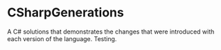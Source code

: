 # CSharpGenerations
A C# solutions that demonstrates the changes that were introduced with each version of the language.
Testing.
